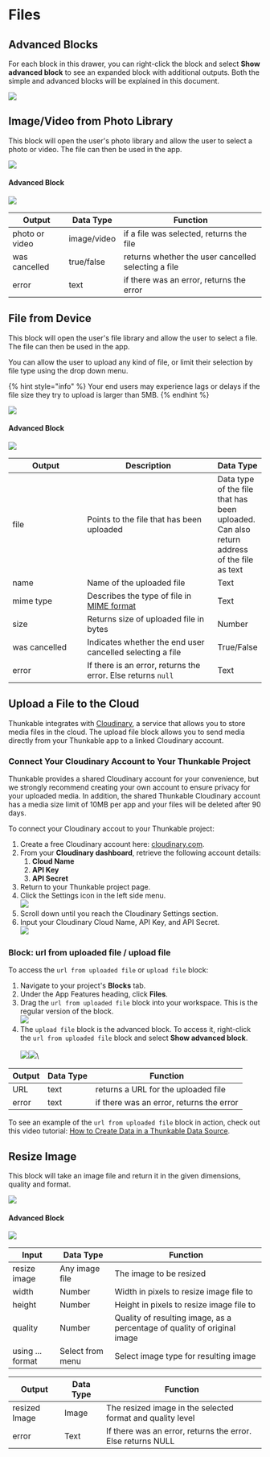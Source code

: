 # Files

## Advanced Blocks

For each block in this drawer, you can right-click the block and select **Show advanced block** to see an expanded block with additional outputs. Both the simple and advanced blocks will be explained in this document.

![](.gitbook/assets/phsav.png)

## Image/Video from Photo Library

This block will open the user's photo library and allow the user to select a photo or video. The file can then be used in the app.

![](<.gitbook/assets/photo video from lib.png>)

#### Advanced Block

![](.gitbook/assets/pvfladv.png)

| Output         | Data Type   | Function                                            |
| -------------- | ----------- | --------------------------------------------------- |
| photo or video | image/video | if a file was selected, returns the file            |
| was cancelled  | true/false  | returns whether the user cancelled selecting a file |
| error          | text        | if there was an error, returns the error            |

## File from Device

This block will open the user's file library and allow the user to select a file. The file can then be used in the app.

You can allow the user to upload any kind of file, or limit their selection by file type using the drop down menu.

{% hint style="info" %}
Your end users may experience lags or delays if the file size they try to upload is larger than 5MB.
{% endhint %}

![](.gitbook/assets/Untitled.png)

#### Advanced Block

![](<.gitbook/assets/file exp.png>)

<table><thead><tr><th width="150">Output</th><th width="287.76404494382024">Description</th><th>Data Type</th></tr></thead><tbody><tr><td>file</td><td>Points to the file that has been uploaded</td><td>Data type of the file that has been uploaded.<br>Can also return address of the file as text</td></tr><tr><td>name</td><td>Name of the uploaded file</td><td>Text</td></tr><tr><td>mime type</td><td>Describes the type of file in <a href="https://developer.mozilla.org/en-US/docs/Web/HTTP/Basics_of_HTTP/MIME_types">MIME format</a></td><td>Text</td></tr><tr><td>size</td><td>Returns size of uploaded file in bytes</td><td>Number</td></tr><tr><td>was cancelled</td><td>Indicates whether the end user cancelled selecting a file</td><td>True/False</td></tr><tr><td>error</td><td>If there is an error, returns the error. Else returns <code>null</code></td><td>Text</td></tr></tbody></table>

## Upload a File to the Cloud

Thunkable integrates with [Cloudinary](https://cloudinary.com/), a service that allows you to store media files in the cloud. The upload file block allows you to send media directly from your Thunkable app to a linked Cloudinary account.

### Connect Your Cloudinary Account to Your Thunkable Project

Thunkable provides a shared Cloudinary account for your convenience, but we strongly recommend creating your own account to ensure privacy for your uploaded media. In addition, the shared Thunkable Cloudinary account has a media size limit of 10MB per app and your files will be deleted after 90 days.

To connect your Cloudinary accout to your Thunkable project:

1. Create a free Cloudinary account here: [cloudinary.com](https://cloudinary.com/).
2. From your **Cloudinary dashboard**, retrieve the following account details:&#x20;
   1. **Cloud Name**
   2. **API Key**
   3. **API Secret**
3. Return to your Thunkable project page.
4. Click the Settings icon in the left side menu.\
   ![](<.gitbook/assets/Settings icon w arrow callout.png>)
5. Scroll down until you reach the Cloudinary Settings section.
6. Input your Cloudinary Cloud Name, API Key, and API Secret.\
   ![](<.gitbook/assets/Settings  Cloudinary Settings.png>)

### Block: url from uploaded file / upload file

To access the `url from uploaded file` or `upload file` block:

1. Navigate to your project's **Blocks** tab.
2. Under the App Features heading, click **Files**.&#x20;
3. Drag the `url from uploaded file` block into your workspace. This is the regular version of the block.\
   ![](<.gitbook/assets/url from uploaded file block.png>)
4. The `upload file` block is the advanced block. To access it, right-click the `url from uploaded file` block and select **Show advanced block**.\
   \
   ![](<.gitbook/assets/url from uploaded file block  right click menu  advanced block.png>)![](<.gitbook/assets/upload file block v2.png>)\


| Output | Data Type | Function                                 |
| ------ | --------- | ---------------------------------------- |
| URL    | text      | returns a URL for the uploaded file      |
| error  | text      | if there was an error, returns the error |

To see an example of the `url from uploaded file` block in action, check out this video tutorial: [How to Create Data in a Thunkable Data Source](https://youtu.be/mxyjQRv4aDg?t=295).

## Resize Image

This block will take an image file and return it in the given dimensions, quality and format.

![](<.gitbook/assets/Screen Shot 2021-11-02 at 3.33.23 PM.png>)

#### Advanced Block

![](.gitbook/assets/advanced.png)

| Input            | Data Type        | Function                                                                 |
| ---------------- | ---------------- | ------------------------------------------------------------------------ |
| resize image     | Any image file   | The image to be resized                                                  |
| width            | Number           | Width in pixels to resize image file to                                  |
| height           | Number           | Height in pixels to resize image file to                                 |
| quality          | Number           | Quality of resulting image, as a percentage of quality of original image |
| using ... format | Select from menu | Select image type for resulting image                                    |

| Output        | Data Type | Function                                                    |
| ------------- | --------- | ----------------------------------------------------------- |
| resized Image | Image     | The resized image in the selected format and quality level  |
| error         | Text      | If there was an error, returns the error. Else returns NULL |

